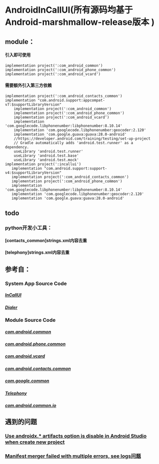 # AndroidInCallUI(所有源码均基于Android-marshmallow-release版本 )

## module：
#### 引入即可使用
```
implementation project(':com_android_common')
implementation project(':com_android_phone_common')
implementation project(':com_android_vcard')
```
#### 需要额外引入第三方依赖
```
implementation project(':com_android_contacts_common')
implementation "com.android.support:appcompat-v7:$supportLibraryVersion"
    implementation project(':com_android_common')
    implementation project(':com_android_phone_common')
    implementation project(':com_android_vcard')
    implementation 'com.googlecode.libphonenumber:libphonenumber:8.10.14'
    implementation 'com.googlecode.libphonenumber:geocoder:2.120'
    implementation 'com.google.guava:guava:28.0-android'
    //https://developer.android.com/training/testing/set-up-project
    // Gradle automatically adds 'android.test.runner' as a dependency.
    useLibrary 'android.test.runner'
    useLibrary 'android.test.base'
    useLibrary 'android.test.mock'
implementation project(':incallui')
   implementation "com.android.support:support-v4:$supportLibraryVersion"
   implementation project(':com_android_contacts_common')
   implementation project(':com_android_phone_common')
   implementation 'com.googlecode.libphonenumber:libphonenumber:8.10.14'
   implementation 'com.googlecode.libphonenumber:geocoder:2.120'
   implementation 'com.google.guava:guava:28.0-android'
```
   
## todo
### python开发小工具：
#### [contacts_common]strings.xml内容去重
#### [telephony]strings.xml内容去重
    
## 参考自：
### System App Source Code
##### [InCallUI](https://android.googlesource.com/platform/packages/apps/InCallUI/+/marshmallow-release)
##### [Dialer](https://android.googlesource.com/platform/packages/apps/Dialer/+/refs/heads/marshmallow-release/)
### Module Source Code
##### [com.android.common](https://android.googlesource.com/platform/frameworks/ex/+/marshmallow-release/common/java/com/android/common/)
##### [com.android.phone.common](https://android.googlesource.com/platform/packages/apps/PhoneCommon/+/refs/heads/marshmallow-release)
##### [com.android.vcard](https://android.googlesource.com/platform/frameworks/opt/vcard/+/refs/heads/marshmallow-release)
##### [com.android.contacts.common](https://android.googlesource.com/platform/packages/apps/ContactsCommon/+/marshmallow-release/src/com/android/contacts)
##### [com.google.common](https://github.com/google/guava)
##### [Telephony](https://android.googlesource.com/platform/packages/services/Telephony/)
##### [com.android.common.io](https://android.googlesource.com/platform/frameworks/ex/+/refs/heads/marshmallow-release/common/java/com/android/common/io/)

## 遇到的问题
### [Use androidx.* artifacts option is disable in Android Studio when create new project](https://stackoverflow.com/questions/56752092/use-androidx-artifacts-option-is-disable-in-android-studio-when-create-new-pro)
### [Manifest merger failed with multiple errors, see logs问题](https://blog.csdn.net/picasso_l/article/details/53085299)